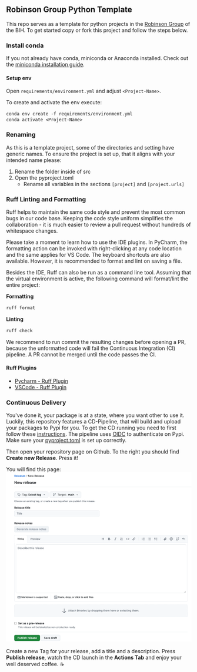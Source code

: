 ## Robinson Group Python Template
This repo serves as a template for python projects in the [Robinson Group](https://robinsongroup.github.io/) of the BIH.
To get started copy or fork this project and follow the steps below.
### Install conda
If you not already have conda, miniconda or Anaconda installed. Check out the [miniconda installation guide](https://www.anaconda.com/docs/getting-started/miniconda/install#quickstart-install-instructions).

#### Setup env
Open `requirements/environment.yml` and adjust `<Project-Name>`.

To create and activate the env execute:

```
conda env create -f requirements/environment.yml
conda activate <Project-Name>
```

### Renaming
As this is a template project, some of the directories and setting have generic names. To ensure the project is set up, that it aligns with your intended name please:

1. Rename the folder inside of src
2. Open the pyproject.toml
   - Rename all variables in the sections ``[project]`` and ``[project.urls]``

### Ruff Linting and Formatting
Ruff helps to maintain the same code style and prevent the most common bugs in our code base. Keeping the code style uniform simplifies the collaboration - it is much easier to review a pull request without hundreds of whitespace changes.

Please take a moment to learn how to use the IDE plugins. In PyCharm, the formatting action can be invoked with right-clicking at any code location and the same applies for VS Code. The keyboard shortcuts are also available. However, it is recommended to format and lint on saving a file.

Besides the IDE, Ruff can also be run as a command line tool. Assuming that the virtual environment is active, the following command will format/lint the entire project:

**Formatting**
```bash
ruff format
```
**Linting**
```bash
ruff check
```
We recommend to run commit the resulting changes before opening a PR, because the unformatted code will fail the Continuous Integration (CI) pipeline. A PR cannot be merged until the code passes the CI.

#### Ruff Plugins
- [Pycharm - Ruff Plugin](https://plugins.jetbrains.com/plugin/20574-ruff)
- [VSCode - Ruff Plugin](https://marketplace.visualstudio.com/items?itemName=charliermarsh.ruff)

### Continuous Delivery
You've done it, your package is at a state, where you want other to use it. Luckily, this repository features a CD-Pipeline,
that will build and upload your packages to Pypi for you. To get the CD running you need to first follow these [instructions](https://docs.pypi.org/trusted-publishers/adding-a-publisher/). The pipeline uses [OIDC](https://openid.net/developers/how-connect-works/) to authenticate on Pypi. Make sure your [pyproject.toml](pyproject.toml) is set up correctly.

Then open your repository page on Github. To the right you should find **Create new Release**. Press it!

You will find this page:
![img.png](release_page.png)

Create a new Tag for your release, add a title and a description. Press **Publish release**, watch the CD launch in the **Actions Tab** and enjoy your well deserved coffee. ☕
